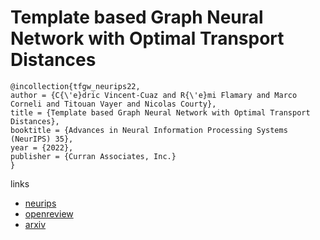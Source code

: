 # Template based Graph Neural Network with Optimal Transport Distances

```
@incollection{tfgw_neurips22,
author = {C{\'e}dric Vincent-Cuaz and R{\'e}mi Flamary and Marco Corneli and Titouan Vayer and Nicolas Courty},
title = {Template based Graph Neural Network with Optimal Transport Distances},
booktitle = {Advances in Neural Information Processing Systems (NeurIPS) 35},
year = {2022},
publisher = {Curran Associates, Inc.}
}
```

links
- [neurips](https://nips.cc/Conferences/2022/Schedule?showEvent=53079)
- [openreview](https://openreview.net/forum?id=seYcx6CqPe)
- [arxiv](http://arxiv.org/abs/2205.15733)
